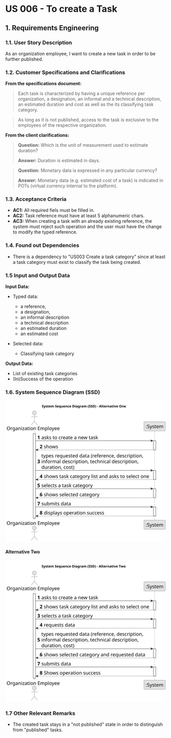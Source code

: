 # US 006 - To create a Task 

## 1. Requirements Engineering


### 1.1. User Story Description


As an organization employee, I want to create a new task in order to be further published.



### 1.2. Customer Specifications and Clarifications 


**From the specifications document:**

>	Each task is characterized by having a unique reference per organization, a designation, an informal and a technical description, an estimated duration and cost as well as the its classifying task category. 


>	As long as it is not published, access to the task is exclusive to the employees of the respective organization. 



**From the client clarifications:**

> **Question:** Which is the unit of measurement used to estimate duration?
>  
> **Answer:** Duration is estimated in days.


> **Question:** Monetary data is expressed in any particular currency?
>  
> **Answer:** Monetary data (e.g. estimated cost of a task) is indicated in POTs (virtual currency internal to the platform).


### 1.3. Acceptance Criteria


* **AC1:** All required fiels must be filled in.
* **AC2:** Task reference must have at least 5 alphanumeric chars.
* **AC3:** When creating a task with an already existing reference, the system must reject such operation and the user must have the change to modify the typed reference.


### 1.4. Found out Dependencies


* There is a dependency to "US003 Create a task category" since at least a task category must exist to classify the task being created.


### 1.5 Input and Output Data


**Input Data:**

* Typed data:
	* a reference, 
	* a designation, 
	* an informal description
	* a technical description
	* an estimated duration
	* an estimated cost
	
* Selected data:
	* Classifying task category 


**Output Data:**

* List of existing task categories
* (In)Success of the operation

### 1.6. System Sequence Diagram (SSD)

![System Sequence Diagram - Alternative One](svg/us006-system-sequence-diagram-alternative-one.svg)

#### Alternative Two

![System Sequence Diagram - Alternative Two](svg/us006-system-sequence-diagram-alternative-two.svg)

### 1.7 Other Relevant Remarks

* The created task stays in a "not published" state in order to distinguish from "published" tasks.
